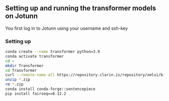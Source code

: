 ## Setting up and running the transformer models on Jotunn

You first log in to Jotunn using your username and ssh-key

### Setting up
```bash
conda create --name transformer python=3.9
conda activate transformer 
cd ~
mkdir Transformer
cd Transformer
curl --remote-name-all https://repository.clarin.is/repository/xmlui/bitstream/handle/20.500.12537/278{/data-bin.zip,/fairseq_user_dir.zip,/infer_en_is.sh,/infer_is_en.sh,/sentence.bpe.model,/model_doc_enis.pt.zip,/model_doc_isen.pt.zip,/requirements.txt,/README}
unzip *.zip
rm *.zip
conda install conda-forge::sentencepiece
pip install fairseq==0.12.2
```

